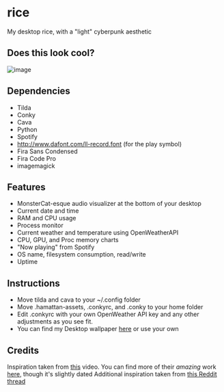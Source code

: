 # rice
My desktop rice, with a "light" cyberpunk aesthetic

## Does this look cool?
![image](https://github.com/anishgoyal1108/rice/assets/90469168/c4bcaf59-9a82-4a93-b4db-bf04d6721ad2)

## Dependencies
* Tilda
* Conky
* Cava
* Python
* Spotify
* http://www.dafont.com/ll-record.font (for the play symbol)
* Fira Sans Condensed
* Fira Code Pro
* imagemagick

## Features
* MonsterCat-esque audio visualizer at the bottom of your desktop
* Current date and time
* RAM and CPU usage
* Process monitor
* Current weather and temperature using OpenWeatherAPI
* CPU, GPU, and Proc memory charts
* "Now playing" from Spotify
* OS name, filesystem consumption, read/write
* Uptime

## Instructions
* Move tilda and cava to your ~/.config folder
* Move .hamattan-assets, .conkyrc, and .conky to your home folder
* Edit .conkyrc with your own OpenWeather API key and any other adjustments as you see fit.
* You can find my Desktop wallpaper [here](https://imgur.com/a/wX1cq0I) or use your own

## Credits
Inspiration taken from [this](https://www.youtube.com/watch?v=1uHQ1493c04) video. You can find more of their *amazing* work [here](https://github.com/sysadmin-info), though it's slightly dated
Additional inspiration taken from [this Reddit thread](https://www.reddit.com/r/unixporn/comments/1200h9o/i3wm_black_and_white_minimalist_rice/)
